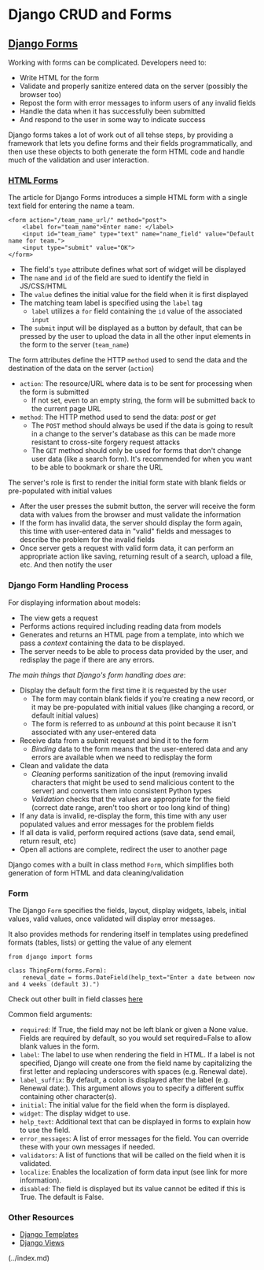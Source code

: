 # Django CRUD and Forms

## [Django Forms](https://developer.mozilla.org/en-US/docs/Learn/Server-side/Django/Forms)

Working with forms can be complicated. Developers need to:
- Write HTML for the form
- Validate and properly sanitize entered data on the server (possibly the browser too)
- Repost the form with error messages to inform users of any invalid fields
- Handle the data when it has successfully been submitted
- And respond to the user in some way to indicate success

Django forms takes a lot of work out of all tehse steps, by providing a framework that lets you define forms and their fields programmatically, and then use these objects to both generate the form HTML code and handle much of the validation and user interaction.

### [HTML Forms](https://developer.mozilla.org/en-US/docs/Learn/Forms)
The article for Django Forms introduces a simple HTML form with a single text field for entering the name a team. 
```
<form action="/team_name_url/" method="post">
    <label for="team_name">Enter name: </label>
    <input id="team_name" type="text" name="name_field" value="Default name for team.">
    <input type="submit" value="OK">
</form>
```
- The field's `type` attribute defines what sort of widget will be displayed
- The `name` and `id` of the field are sued to identify the field in JS/CSS/HTML
- The `value` defines the initial value for the field when it is first displayed
- The matching team label is specified using the `label` tag
  - `label` utilizes a `for` field containing the `id` value of the associated `input`
- The `submit` input will be displayed as a button by default, that can be pressed by the user to upload the data in all the other input elements in the form to the server (`team_name`)

The form attributes define the HTTP `method` used to send the data and the destination of the data on the server (`action`)
- `action`: The resource/URL where data is to be sent for processing when the form is submitted
  - If not set, even to an empty string, the form will be submitted back to the current page URL
- `method`: The HTTP method used to send the data: _post_ or _get_
  - The `POST` method should always be used if the data is going to result in a change to the server's database as this can be made more resistant to cross-site forgery request attacks
  - The `GET` method should only be used for forms that don't change user data (like a search form). It's recommended for when you want to be able to bookmark or share the URL

The server's role is first to render the initial form state with blank fields or pre-populated with initial values
- After the user presses the submit button, the server will receive the form data with values from the browser and must validate the information
- If the form has invalid data, the server should display the form again, this time with user-entered data in "valid" fields and messages to describe the problem for the invalid fields
- Once server gets a request with valid form data, it can perform an appropriate action like saving, returning result of a search, upload a file, etc. And then notify the user

### Django Form Handling Process

For displaying information about models:
- The view gets a request
- Performs actions required including reading data from models
- Generates and returns an HTML page from a template, into which we pass a _context_ containing the data to be displayed. 
- The server needs to be able to process data provided by the user, and redisplay the page if there are any errors.

_The main things that Django's form handling does are_:
- Display the default form the first time it is requested by the user
  - The form may contain blank fields if you're creating a new record, or it may be pre-populated with initial values (like changing a record, or default initial values)
  - The form is referred to as _unbound_ at this point because it isn't associated with any user-entered data
- Receive data from a submit request and bind it to the form
  - _Binding_ data to the form means that the user-entered data and any errors are available when we need to redisplay the form
- Clean and validate the data
  - _Cleaning_ performs sanitization of the input (removing invalid characters that might be used to send malicious content to the server) and converts them into consistent Python types
  - _Validation_ checks that the values are appropriate for the field (correct date range, aren't too short or too long kind of thing)
- If any data is invalid, re-display the form, this time with any user populated values and error messages for the problem fields
- If all data is valid, perform required actions (save data, send email, return result, etc)
- Open all actions are complete, redirect the user to another page

Django comes with a built in class method `Form`, which simplifies both generation of form HTML and data cleaning/validation

### Form
The Django `Form` specifies the fields, layout, display widgets, labels, initial values, valid values, once validated will display error messages.

It also provides methods for rendering itself in templates using predefined formats (tables, lists) or getting the value of any element
```
from django import forms

class ThingForm(forms.Form):
    renewal_date = forms.DateField(help_text="Enter a date between now and 4 weeks (default 3).")
```

Check out other built in field classes [here](https://docs.djangoproject.com/en/3.1/ref/forms/fields/#built-in-field-classes)

Common field arguments:
- `required`: If True, the field may not be left blank or given a None value. Fields are required by default, so you would set required=False to allow blank values in the form.
- `label`: The label to use when rendering the field in HTML. If a label is not specified, Django will create one from the field name by capitalizing the first letter and replacing underscores with spaces (e.g. Renewal date).
- `label_suffix`: By default, a colon is displayed after the label (e.g. Renewal date:). This argument allows you to specify a different suffix containing other character(s).
- `initial`: The initial value for the field when the form is displayed.
- `widget`: The display widget to use.
- `help_text`: Additional text that can be displayed in forms to explain how to use the field.
- `error_messages`: A list of error messages for the field. You can override these with your own messages if needed.
- `validators`: A list of functions that will be called on the field when it is validated.
- `localize`: Enables the localization of form data input (see link for more information).
- `disabled`: The field is displayed but its value cannot be edited if this is True. The default is False.

### Other Resources
- [Django Templates](https://developer.mozilla.org/en-US/docs/Learn/Server-side/Django/Home_page)
- [Django Views](https://developer.mozilla.org/en-US/docs/Learn/Server-side/Django/Generic_views)

 (../index.md)
